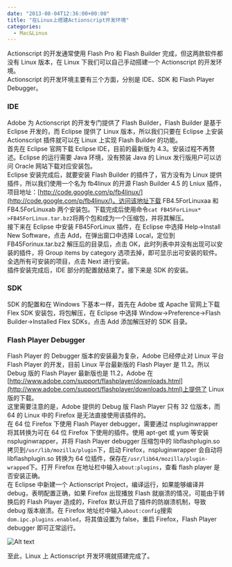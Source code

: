 ```yaml
---
date: "2013-08-04T12:36:00+00:00"
title: "在Linux上搭建Actionscript开发环境"
categories:
  - Mac&Linux
---
```


Actionscript 的开发通常使用 Flash Pro 和 Flash Builder 完成，但这两款软件都没有 Linux 版本，在 Linux 下我们可以自己手动搭建一个 Actionscript 的开发环境。  
Actionscript 的开发环境主要有三个方面，分别是 IDE、SDK 和 Flash Player Debugger。

### IDE

Adobe 为 Actionscript 的开发专门提供了 Flash Builder，Flash Builder 是基于 Eclipse 开发的，而 Eclipse 提供了 Linux 版本，所以我们只要在 Eclipse 上安装 Actionscript 插件就可以在 Linux 上实现 Flash Builder 的功能。  
首先在 Eclipse 官网下载 Eclipse IDE，目前的最新版为 4.3。安装过程不再赘述。Eclipse 的运行需要 Java 环境，没有预装 Java 的 Linux 发行版用户可以访问 Oracle 网站下载对应安装包。  
Eclipse 安装完成后，就要安装 Flash Builder 的插件了，官方没有为 Linux 提供插件，所以我们使用一个名为 fb4linux 的开源 Flash Builder 4.5 的 Lniux 插件，项目地址：[http://code.google.com/p/fb4linux/](http://code.google.com/p/fb4linux/)。访问该地址下载 FB4.5ForLinuxaa 和 FB4.5ForLinuxab 两个安装包。下载完成后使用命令`cat FB45ForLinux* >FB45ForLinux.tar.bz2`将两个包和成为一个压缩包，并将其解压。  
接下来在 Eclipse 中安装 FB45ForLinux 插件，在 Eclipse 中选择 Help->Install New Software，点击 Add，在弹出窗口中选择 Local，定位到 FB45Forinux.tar.bz2 解压后的目录后，点击 OK，此时列表中并没有出现可以安装的插件，将 Group items by category 选项去掉，即可显示出可安装的软件。全选所有可安装的项目，点击 Next 进行安装。  
插件安装完成后，IDE 部分的配置就结束了。接下来是 SDK 的安装。

### SDK

SDK 的配置和在 Windows 下基本一样，首先在 Adobe 或 Apache 官网上下载 Flex SDK 安装包，将包解压，在 Eclipse 中选择 Window->Preference->Flash Builder->Installed Flex SDKs，点击 Add 添加解压好的 SDK 目录。

### Flash Player Debugger

Flash Player 的 Debugger 版本的安装最为复杂，Adobe 已经停止对 Linux 平台 Flash Player 的开发，目前 Linux 平台最新版的 Flash Player 是 11.2。所以 Debug 版的 Flash Player 最新版也是 11.2，Adobe 在[http://www.adobe.com/support/flashplayer/downloads.html](http://www.adobe.com/support/flashplayer/downloads.html)上提供了 Linux 版的下载。  
这里需要注意的是，Adobe 提供的 Debug 版 Flash Player 只有 32 位版本，而 64 的 Linux 中的 Firefox 是无法直接使用该插件的。  
在 64 位 Firefox 下使用 Flash Player debugger，需要通过 nspluginwrapper 将其转换为可在 64 位 Firefox 下使用的插件。使用 apt-get 或 yum 等安装 nspluginwrapper，并将 Flash Player debugger 压缩包中的 libflashplugin.so 拷贝到`/usr/lib/mozilla/plugin`下，启动 Firefox，nspluginwrapper 会自动将 libflashplugin.so 转换为 64 位插件，保存在`/usr/lib64/mozilla/plugin-wrapped`下。打开 Firefox 在地址栏中输入`about:plugins`，查看 flash player 是否安装正确。  
在 Eclipse 中新建一个 Actionscript Project，编译运行，如果能够编译并 debug，表明配置正确，如果 Firefox 出现播放 Flash 就崩溃的情况，可能由于转换后的 Flash Player 造成的，Firefox 默认开启了插件的防崩溃机制，导致 debug 版本崩溃。在 Firefox 地址栏中输入`about:config`搜索`dom.ipc.plugins.enabled`，将其值设置为 false，重启 Firefox，Flash Player debugger 即可正常运行。

![Alt text](/images/linux-as-env.png)

至此，Linux 上 Actionscript 开发环境就搭建完成了。
